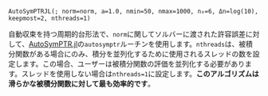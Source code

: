 ```
AutoSymPTRJL(; norm=norm, a=1.0, nmin=50, nmax=1000, n₀=6, Δn=log(10), keepmost=2, nthreads=1)
```

自動収束を持つ周期的台形法で、`norm`に関してソルバーに渡された許容誤差に対して、[AutoSymPTR.jl](https://github.com/lxvm/AutoSymPTR.jl)の`autosymptr`ルーチンを使用します。`nthreads`は、被積分関数がある場合にのみ、積分を並列化するために使用されるスレッドの数を設定します。この場合、ユーザーは被積分関数の評価を並列化する必要があります。スレッドを使用しない場合は`nthreads=1`に設定します。**このアルゴリズムは滑らかな被積分関数に対して最も効率的です**。
